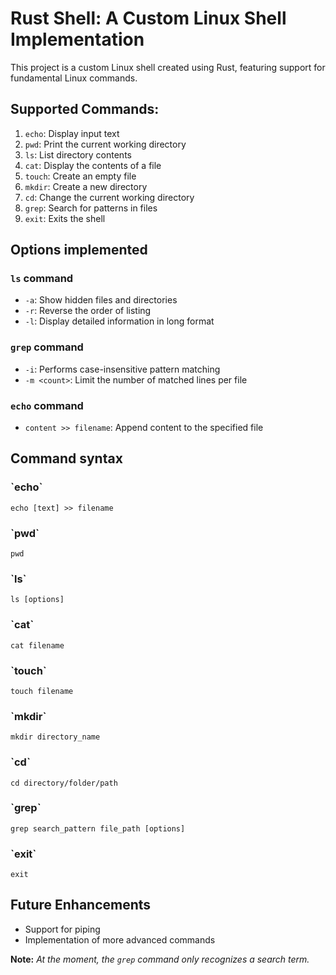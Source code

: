 # Rust Shell: A Custom Linux Shell Implementation

This project is a custom Linux shell created using Rust, featuring support for fundamental Linux commands.

## Supported Commands:

1. `echo`: Display input text
2. `pwd`: Print the current working directory
3. `ls`: List directory contents
4. `cat`: Display the contents of a file
5. `touch`: Create an empty file
6. `mkdir`: Create a new directory
7. `cd`: Change the current working directory
8. `grep`: Search for patterns in files
9.  `exit`: Exits the shell

## Options implemented
### `ls` command
- `-a`: Show hidden files and directories
- `-r`: Reverse the order of listing
- `-l`: Display detailed information in long format

### `grep` command
- `-i`: Performs case-insensitive pattern matching
- `-m <count>`: Limit the number of matched lines per file

### `echo` command
- `content >> filename`: Append content to the specified file

## Command syntax
### \`echo\`
    echo [text] >> filename
### \`pwd\`
    pwd
### \`ls\`
    ls [options]
### \`cat\`
    cat filename
### \`touch\`
    touch filename
### \`mkdir\`
    mkdir directory_name
### \`cd\`
    cd directory/folder/path
### \`grep\`
    grep search_pattern file_path [options] 
### \`exit\`
    exit

## Future Enhancements
- Support for piping
- Implementation of more advanced commands
  


**Note:** _At the moment, the `grep` command only recognizes a search term._
